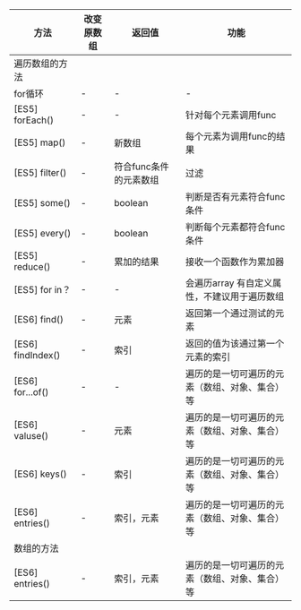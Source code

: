 |  方法   |  改变原数组 | 返回值 |功能|
|  ----  | ----  | ----  | ----  |
| 遍历数组的方法 |   
|  for循环 | - | - | -|
|  [ES5] forEach()  | - | - | 针对每个元素调用func |
| [ES5] map() | - | 新数组 | 每个元素为调用func的结果 |
| [ES5] filter()| - | 符合func条件的元素数组 | 过滤 |
| [ES5] some()| - | boolean | 判断是否有元素符合func条件 |
| [ES5] every() | - | boolean | 判断每个元素都符合func条件 |
| [ES5] reduce() | - | 累加的结果 | 接收一个函数作为累加器 |
| [ES5] for in？ | - | - | 会遍历array 有自定义属性，不建议用于遍历数组 |
| [ES6] find() | - | 元素 | 返回第一个通过测试的元素 |
| [ES6] findIndex() | - | 索引 | 返回的值为该通过第一个元素的索引 |
| [ES6] for...of() | - | - | 遍历的是一切可遍历的元素（数组、对象、集合）等 |
| [ES6] valuse() | - | 元素 | 遍历的是一切可遍历的元素（数组、对象、集合）等 |
| [ES6] keys() | - | 索引 | 遍历的是一切可遍历的元素（数组、对象、集合）等  |
| [ES6] entries() | - | 索引，元素 | 遍历的是一切可遍历的元素（数组、对象、集合）等  |
| 数组的方法 | 
| [ES6] entries() | - | 索引，元素 | 遍历的是一切可遍历的元素（数组、对象、集合）等  |





